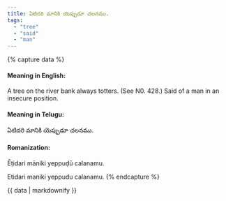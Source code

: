 ```yaml
---
title: ఏటిదరి మానికి యెప్పుడూ చలనము.
tags:
  - "tree"
  - "said"
  - "man"
---
```


{% capture data %}
#### Meaning in English:
A tree on the river bank always totters.
(See N0. 428.)
Said of a man in an insecure position.

#### Meaning in Telugu:
ఏటిదరి మానికి యెప్పుడూ చలనము.

#### Romanization:
Ēṭidari māniki yeppuḍū calanamu.

Etidari maniki yeppudu calanamu.
{% endcapture %}

{{ data | markdownify }}

